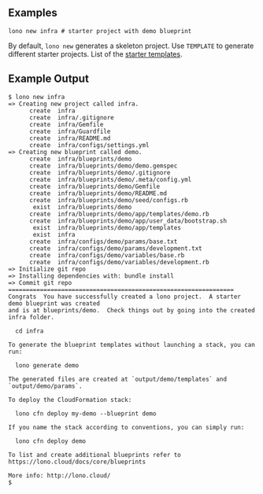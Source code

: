 ## Examples

    lono new infra # starter project with demo blueprint

By default, `lono new` generates a skeleton project. Use `TEMPLATE` to generate different starter projects. List of the [starter templates](https://github.com/tongueroo/lono/tree/master/lib/starter_projects).

## Example Output

    $ lono new infra
    => Creating new project called infra.
          create  infra
          create  infra/.gitignore
          create  infra/Gemfile
          create  infra/Guardfile
          create  infra/README.md
          create  infra/configs/settings.yml
    => Creating new blueprint called demo.
          create  infra/blueprints/demo
          create  infra/blueprints/demo/demo.gemspec
          create  infra/blueprints/demo/.gitignore
          create  infra/blueprints/demo/.meta/config.yml
          create  infra/blueprints/demo/Gemfile
          create  infra/blueprints/demo/README.md
          create  infra/blueprints/demo/seed/configs.rb
           exist  infra/blueprints/demo
          create  infra/blueprints/demo/app/templates/demo.rb
          create  infra/blueprints/demo/app/user_data/bootstrap.sh
           exist  infra/blueprints/demo/app/templates
           exist  infra
          create  infra/configs/demo/params/base.txt
          create  infra/configs/demo/params/development.txt
          create  infra/configs/demo/variables/base.rb
          create  infra/configs/demo/variables/development.rb
    => Initialize git repo
    => Installing dependencies with: bundle install
    => Commit git repo
    ================================================================
    Congrats  You have successfully created a lono project.  A starter demo blueprint was created
    and is at blueprints/demo.  Check things out by going into the created infra folder.

      cd infra

    To generate the blueprint templates without launching a stack, you can run:

      lono generate demo

    The generated files are created at `output/demo/templates` and `output/demo/params`.

    To deploy the CloudFormation stack:

      lono cfn deploy my-demo --blueprint demo

    If you name the stack according to conventions, you can simply run:

      lono cfn deploy demo

    To list and create additional blueprints refer to https://lono.cloud/docs/core/blueprints

    More info: http://lono.cloud/
    $